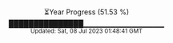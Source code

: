 <p align="center">
⏳Year Progress (51.53 %) <br>
███████████████▁▁▁▁▁▁▁▁▁▁▁▁▁▁▁ <br>
<sub>Updated: Sat, 08 Jul 2023 01:48:41 GMT</sub>
</p>

